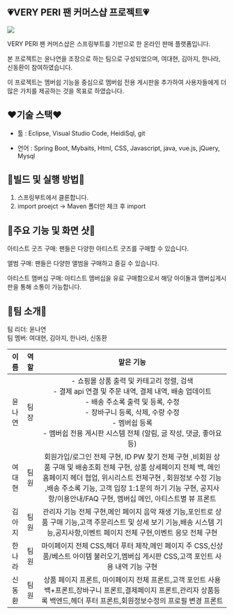 ## 💗VERY PERI 팬 커머스샵 프로젝트💗


  <img src="https://github.com/dkth1122/Project_4/assets/134511884/501a3588-d12c-4a8a-a3d1-e6adf30834a7"> 


VERY PERI 팬 커머스샵은 스프링부트를 기반으로 한 온라인 판매 플랫폼입니다.  

  
본 프로젝트는 윤나연을 조장으로 하는 팀으로 구성되었으며, 여대현, 김아지, 한나라, 신동환이 참여하였습니다.  

  
이 프로젝트는 멤버쉽 기능을 중심으로 멤버쉽 전용 게시판을 추가하여 사용자들에게 더 많은 가치를 제공하는 것을 목표로 하였습니다.  


## ❤기술 스택❤
- 툴 : Eclipse, Visual Studio Code, HeidiSql, git

   
- 언어 : Spring Boot, Mybaits, Html, CSS, Javascript, java, vue.js, jQuery, Mysql

## 🧡빌드 및 실행 방법🧡
1. 스프링부트에서 클론합니다.  
2. import proejct -> Maven 폴더만 체크 후 import
   
## 💛주요 기능 및 화면 샷💛
아티스트 굿즈 구매: 팬들은 다양한 아티스트 굿즈를 구매할 수 있습니다.  

  
앨범 구매: 팬들은 다양한 앨범을 구매하고 즐길 수 있습니다.  

  
아티스트 맴버십 구매: 아티스트 맴버십을 유료 구매함으로서 해당 아이돌과 맴버십게시판을 통해 소통이 가능합니다.  

  



## 💚팀 소개💚
팀 리더: 윤나연  
팀 멤버: 여대현, 김아지, 한나라, 신동환

|이름|역할|맡은 기능|
|:---:|:---:|:---:|
|윤나연|팀장|- 쇼핑몰 상품 출력 및 카테고리 정렬, 검색<br/>- 결제 api 연결 및 주문 내역, 결제 내역, 배송 업데이트<br/>- 배송 주소록 출력 및 등록, 수정<br/>- 장바구니 등록, 삭제, 수량 수정<br/>- 멤버쉽 등록<br/>- 멤버쉽 전용 게시판 시스템 전체 (알림, 글 작성, 댓글, 좋아요 등)|
|여대현|팀원|회원가입/로그인 전체 구현, ID PW 찾기 전체 구현 ,비회원 상품 구매 및 배송조회 전체 구현, 상품 상세페이지 전체 백, 메인 홈페이지 헤더 협업, 위시리스트 전체구현 , 회원정보 수정 기능 ,배송 주소록 기능, 고객 입장 1:1문의 하기 기능 구현, 공지사항/이용안내/FAQ 구현, 멤버십 메인, 아티스트별 뷰 프론트|
|김아지|팀원|관리자 기능 전체 구현,메인 페이지 음악 재생 기능,포인트로 상품 구매 기능,고객 주문리스트 및 상세 보기 기능,배송 시스템 기능,공지사항,이벤트 페이지 전체 구현,이벤트 응모 전체 구현|
|한나라|팀원|마이페이지 전체 CSS,헤더 푸터 제작,메인 페이지 주 CSS,신상품/베스트 아이템 불러오기,멤버십 게시판 CSS,고객 포인트 사용 내역 기능 구현|
|신동환|팀원|상품 페이지 프론트, 마이페이지 전체 프론트,고객 포인트 사용 백+프론트,장바구니 프론트,결제페이지 프론트,관리자 상품등록  백엔드,헤더 푸터 프론트,회원정보수정의 프로필 변경 프론트


